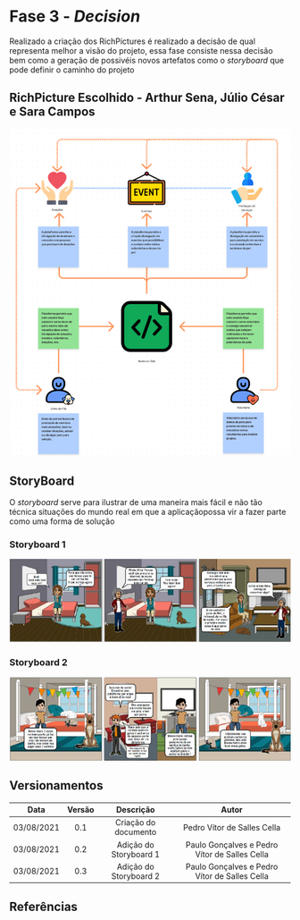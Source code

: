 # Fase 3 - <i>Decision</i>

<p>Realizado a criação dos RichPictures é realizado a decisão de qual representa melhor a visão do projeto, essa fase consiste nessa decisão bem como a geração de possivéis novos artefatos como o <i>storyboard</i> que pode definir o caminho do projeto</p>

## RichPicture Escolhido - Arthur Sena, Júlio César e Sara Campos

![RichPicture - Grupo2](../images/richpicturegrupo2.png)

## StoryBoard
<p>O <i>storyboard</i> serve para ilustrar de uma maneira mais fácil e não tão técnica situações do mundo real em que a aplicaçãopossa vir a fazer parte como uma forma de solução</p>

### Storyboard 1

![Storyboard1](../images/storyboard1.jpeg)

### Storyboard 2

![Storyboard2](../images/storyboard2.jpeg)

## Versionamentos

|Data|Versão|Descrição|Autor|
|:--------:|:---:|:-------------------: |:-----------------------:|
|03/08/2021| 0.1 | Criação do documento | Pedro Vítor de Salles Cella |
|03/08/2021| 0.2 | Adição do Storyboard 1 | Paulo Gonçalves e Pedro Vítor de Salles Cella | 
|03/08/2021| 0.3 | Adição do Storyboard 2 | Paulo Gonçalves e Pedro Vítor de Salles Cella | 

## Referências
